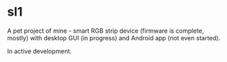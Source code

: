 # sl1

A pet project of mine - smart RGB strip device (firmware is complete, mostly) with desktop GUI (in progress) and Android app (not even started).

In active development.
